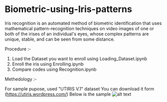 # Biometric-using-Iris-patterns
Iris recognition is an automated method of biometric identification that uses mathematical pattern-recognition techniques on video images of one or both of the irises of an individual's eyes, whose complex patterns are unique, stable, and can be seen from some distance.

Procedure :-
1. Load the Dataset you want to enroll using Loading_Dataset.ipynb
2. Enroll the iris using Enrolling.ipynb
3. Compare codes using Recognition.ipynb

Methedology :-

For sample pupose, used "UTIRIS V.1" dataset
You can download it form (https://utiris.wordpress.com/)
Below is the sample
![alt text](https://github.com/gearhead0909/Biometric-using-Iris-patterns/blob/master/Results/image.jpg)<!-- .element height="50%" width="50%" -->
